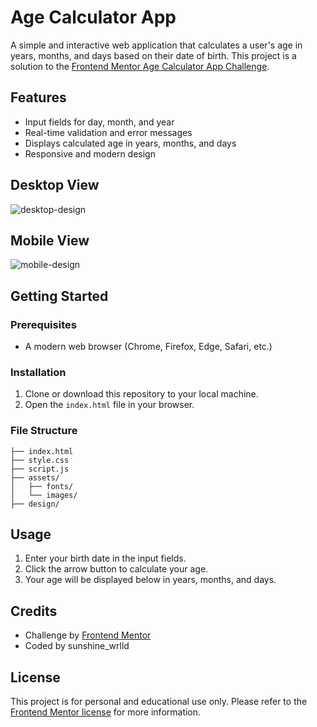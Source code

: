 # Age Calculator App

A simple and interactive web application that calculates a user's age in years, months, and days based on their date of birth. This project is a solution to the [Frontend Mentor Age Calculator App Challenge](https://www.frontendmentor.io/challenges/age-calculator-app-dF9DFFpj-Q).

## Features
- Input fields for day, month, and year
- Real-time validation and error messages
- Displays calculated age in years, months, and days
- Responsive and modern design

## Desktop View
![desktop-design](https://github.com/user-attachments/assets/59b5fef6-e312-4a73-a42c-fb32037fb012)

## Mobile View
![mobile-design](https://github.com/user-attachments/assets/7ec4fd27-0a77-4ab5-af17-de818f2c1593)

## Getting Started

### Prerequisites
- A modern web browser (Chrome, Firefox, Edge, Safari, etc.)

### Installation
1. Clone or download this repository to your local machine.
2. Open the `index.html` file in your browser.

### File Structure
```
├── index.html
├── style.css
├── script.js
├── assets/
│   ├── fonts/
│   └── images/
├── design/
```

## Usage
1. Enter your birth date in the input fields.
2. Click the arrow button to calculate your age.
3. Your age will be displayed below in years, months, and days.

## Credits
- Challenge by [Frontend Mentor](https://www.frontendmentor.io?ref=challenge)
- Coded by sunshine_wrlld

## License
This project is for personal and educational use only. Please refer to the [Frontend Mentor license](https://www.frontendmentor.io/terms) for more information.
